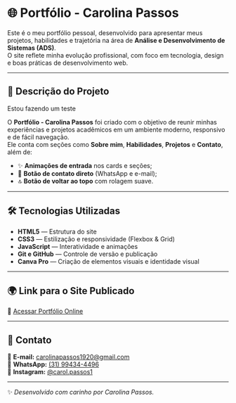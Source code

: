 # 🌐 Portfólio - Carolina Passos

Este é o meu portfólio pessoal, desenvolvido para apresentar meus projetos, habilidades e trajetória na área de **Análise e Desenvolvimento de Sistemas (ADS)**.  
O site reflete minha evolução profissional, com foco em tecnologia, design e boas práticas de desenvolvimento web.

---

## 🧠 Descrição do Projeto

Estou fazendo um teste

O **Portfólio - Carolina Passos** foi criado com o objetivo de reunir minhas experiências e projetos acadêmicos em um ambiente moderno, responsivo e de fácil navegação.  
Ele conta com seções como **Sobre mim**, **Habilidades**, **Projetos** e **Contato**, além de:
- ✨ **Animações de entrada** nos cards e seções;
- 💬 **Botão de contato direto** (WhatsApp e e-mail);
- 🔝 **Botão de voltar ao topo** com rolagem suave.

---

## 🛠️ Tecnologias Utilizadas

- **HTML5** — Estrutura do site  
- **CSS3** — Estilização e responsividade (Flexbox & Grid)  
- **JavaScript** — Interatividade e animações  
- **Git e GitHub** — Controle de versão e publicação  
- **Canva Pro** — Criação de elementos visuais e identidade visual  

---

## 🌍 Link para o Site Publicado

🔗 [Acessar Portfólio Online](https://carolpaassos.github.io/meu-portifolio/)

---

## 💌 Contato

📧 **E-mail:** [carolinapassos1920@gmail.com](mailto:carolinapassos1920@gmail.com)  
📱 **WhatsApp:** [(31) 99434-4496](https://wa.me/5531994344496?text=Ol%C3%A1%2C%20vim%20pelo%20seu%20portf%C3%B3lio)  
📸 **Instagram:** [@carol.passos1](https://www.instagram.com/carol.passos1/)

---

✨ *Desenvolvido com carinho por Carolina Passos.*
